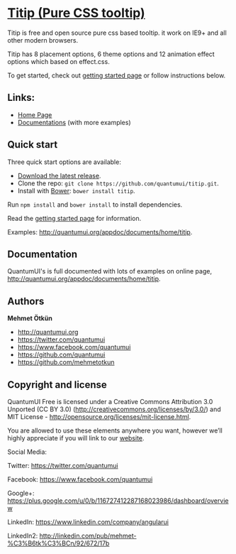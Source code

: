 ﻿# [Titip (Pure CSS tooltip)](http://quantumui.org/appdoc/documents/home/titip)

Titip is free and open source pure css based tooltip. it work on IE9+ and all other modern browsers.

Titip has 8 placement options, 6 theme options and 12 animation effect options which based on effect.css.


To get started, check out [getting started page](http://quantumui.org/appdoc/documents/home/titip) or follow instructions below.


## Links:

+ [Home Page](http://quantumui.org/)
+ [Documentations](http://quantumui.org/appdoc/documents/home/titip) (with more examples)

## Quick start

Three quick start options are available:

- [Download the latest release](https://github.com/quantumui/titip/archive/master.zip).
- Clone the repo: `git clone https://github.com/quantumui/titip.git`.
- Install with [Bower](http://bower.io): `bower install titip`.

Run `npm install` and `bower install` to install dependencies.

Read the [getting started page](http://quantumui.org/appdoc/documents/home/titip) for information.

Examples: <http://quantumui.org/appdoc/documents/home/titip>.


## Documentation

QuantumUI's is full documented with lots of examples on online page, <http://quantumui.org/appdoc/documents/home/titip>.




## Authors

**Mehmet Ötkün**

+ <http://quantumui.org>
+ <https://twitter.com/quantumui>
+ <https://www.facebook.com/quantumui>
+ <https://github.com/quantumui>
+ <https://github.com/mehmetotkun>



## Copyright and license

QuantumUI Free is licensed under a Creative Commons Attribution 3.0 Unported (CC BY 3.0)  (http://creativecommons.org/licenses/by/3.0/) and MIT License - http://opensource.org/licenses/mit-license.html.

You are allowed to use these elements anywhere you want, however we’ll highly appreciate if you will link to our [website](http://quantumui.org).



Social Media:

Twitter: <https://twitter.com/quantumui>

Facebook: <https://www.facebook.com/quantumui>

Google+: <https://plus.google.com/u/0/b/116727412287168023986/dashboard/overview>

LinkedIn: <https://www.linkedin.com/company/angularui>

LinkedIn2: <http://linkedin.com/pub/mehmet-%C3%B6tk%C3%BCn/92/672/17b>

